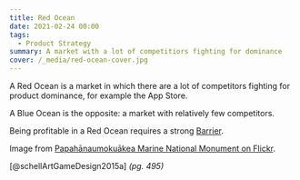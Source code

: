 ```yaml
---
title: Red Ocean
date: 2021-02-24 00:00
tags:
  - Product Strategy
summary: A market with a lot of competitiors fighting for dominance
cover: /_media/red-ocean-cover.jpg
---
```


A Red Ocean is a market in which there are a lot of competitors fighting for product dominance, for example the App Store.

A Blue Ocean is the opposite: a market with relatively few competitors.

Being profitable in a Red Ocean requires a strong [Barrier](Barrier).

Image from [Papahānaumokuākea Marine National Monument on Flickr](https://www.flickr.com/photos/papahanaumokuakea/24175296337/).

[@schellArtGameDesign2015a] *(pg. 495)*
